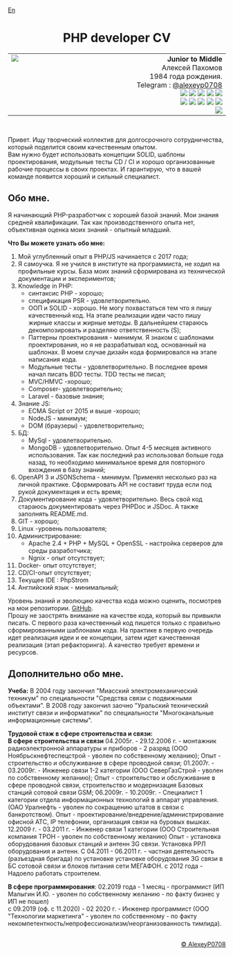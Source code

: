 [En](README.md)  
<h1 align="center">PHP developer CV</h1> 
<table width="100%" ><tr><td>
<img width="1000px"/>
<img align="left" src="https://cdn4.telesco.pe/file/qXHubzmpG6Htvo17ItBOnyNlkTKH1oTrEAPAW30hLOezyN5785gLK7WQ9MRLEQ94wvLnYB51-n0WQa1C2suwpLk4MW-BYDKImpX165m7kar9bEq7KaTBhd_eKxu1vW6H0CDGbV9i1-iwRoIAqVqyuPpVhByBcvSSX-zIAm9VVUZUX7XvkR5rj1Y09SB183lNsOielbgjzdO9D3WSzZAIQJ-KlaCXz7b7SGpdAuLiHW8mwFXK977dcYwYiqpmtSckvo7FHoqxZJVy-qHujHzcVg8ondm6Mb9bb5Ebh4xLZrBjAe2uLNHM_2-HI7G_oWMwBHXWJt3kycdIpZv3e6KF8A.jpg"/><div align="right"> 
	<b align="center">Junior to Middle</b>
	<br/> 
	Алексей Пахомов <br/>
	 1984 года рождения. 
	<br/> 
	 Telegram : <a href="https://t.me/alexeyp0708">@alexeyp0708</a> <br/> 
	<img src="https://img.shields.io/badge/PHP-%3E%3D7.4-blue"/> 
	<img src="https://img.shields.io/badge/MySQL-blue"/> 
	<img src="https://img.shields.io/badge/MongoDB-blue"/> 
	<img src="https://img.shields.io/badge/PHPUnit-blue"/> 
	<img src="https://img.shields.io/badge/%20JS%20-%3E%3DECMA2015-orange"/><br/> 
	<img src="https://img.shields.io/badge/PSR-green"/> 
	<img src="https://img.shields.io/badge/SOLID-green"/> 
	<img src="https://img.shields.io/badge/MVC+HMVC-green"/> 
	<img src="https://img.shields.io/badge/PHPDoc-green"/> 
	<img src="https://img.shields.io/badge/JSDoc-green"/> <br/>   
	<img src="https://img.shields.io/badge/OpenAPI+JSONSchema-orange"/> 
</div></td></tr></table>
<br/>

Привет. 
Ищу творческий коллектив для долгосрочного сотрудничества, который поделится своим качественным опытом.  
Вам нужно будет использовать концепции SOLID, шаблоны проектирования, модульные тесты CD / CI и хорошо организованные рабочие процессы в своих проектах. И гарантирую, что в вашей команде появится хороший и сильный специалист.

## Обо мне.

Я начинающий PHP-разработчик с хорошей базой знаний. Мои знания средней квалификации. Так как производственного опыта нет, объективная оценка моих знаний - опытный младший.

**Что Вы можете узнать обо мне:**
1. Мой углубленный опыт  в PHP/JS начинается с 2017 года;
2. Я самоучка. Я не учился в институте на программиста, не ходил на профильные курсы. База моих знаний сформирована из технической документации и экспериментов;
3.  Knowledge in PHP:
	- синтаксис PHP - хорошо;
	- спецификация PSR - удовлетворительно.
	- ООП и SOLID - хорошо.  Не могу похвастаться тем что я пишу качественный код. На этапе реализации идеи часто пишу жирные классы и жирные методы. В дальнейшем стараюсь декомпозировать и разделяю ответственность (S);  
	- Паттерны  проектирования - минимум.  Я знаком с шаблонами проектирования, но я не разрабатывал код, основанный на шаблонах. В моем случае дизайн кода формировался на этапе написания кода.
	- Модульные тесты - удовлетворительно. В последнее время  начал писать BDD тесты. TDD тесты не писал;
	- MVC/HMVC  -хорошо; 
	- Сomposer- удовлетворительно;
	- Laravel - базовые знания; 	
4. Знание JS:
	- ECMA Script от 2015 и выше -хорошо;
	- NodeJS - минимум;
	- DOM (браузеры) - удовлетворительно;
5. БД:
	- MySql - удовлетворительно. 
	-  MongoDB - удовлетворительно. Опыт 4-5 месяцев активного использования. Так как последний раз использовал больше года назад, то необходимо минимальное время для повторного вхождения в базу знаний; 
6.  OpenAPI 3 и JSONSchema -  минимум. Применял несколько раз на личной практике. Сформировать API не составит труда если под рукой документация и есть время; 
7.  Документирование кода - удовлетворительно. Весь свой код стараюсь документировать через PHPDoc и JSDoc. А также заполнять README.md.
8.  GIT - хорошо;
9. Linux -уровень пользователя;
10. Администрирование:
	- Apache 2.4 + PHP + MySQL + OpenSSL - настройка серверов для среды разработчика;
	- Ngnix - опыт отсутствует;  
11. Docker- опыт отсутствует;
12. CD/CI-опыт отсутствует;
13. Текущее IDE : PhpStrom 
14. Английский язык - минимальный;

Уровень знаний и эволюцию качества кода можно оценить, посмотрев на мои репозитории. [GitHub](https://github.com/ALexeyP0708).    
Прошу не заострять внимание на качестве кода, который вы привыкли писать.
С первого раза качественный код пишется только с правильно сформированными шаблонами кода.
На практике в первую очередь идет реализация идеи и ее концепции, затем идет качественная реализация (этап рефакторинга). А качество требует времени и ресурсов.

## Дополнительно обо мне.

**Учеба:**
В 2004 году закончил "Миасский электромеханический техникум" по специальности "Средства связи с подвижными объектами".
В 2008 году закончил заочно "Уральский технический институт связи и информатики"  по специальности "Многоканальные информационные системы".

**Трудовой стаж в сфере строительства и связи:**  
**В сфере строительства и связи**
04.2005г. - 29.12.2006 г. - монтажник радиоэлектронной аппаратуры и приборов - 2 разряд (ООО Ноябрьскнефтеспецстрой - уволен по собственному желанию);
Опыт - строительство и обслуживание в сфере проводной связи; 
01.2007г. - 03.2009г. - Инженер связи 1-2 категории (ООО СеверГазСтрой - уволен по собственному желанию); 
Опыт - строительство и обслуживание в сфере проводной связи, строительство и модернизация Базовых cтанций  сотовой связи GSM;
06.2009г. - 10.2009г. - Специалист 1 категории отдела информационных технологий в аппарат управления. (ОАО Уралнефть - уволен по сокращению штатов в связи с банкротством).
Опыт - проектирование/внедрение/администрирование  офисной АТС, IP телефонии, организация связи на буровых вышках.
12.2009 г. - 03.2011 г. -   Инженер связи 1 категории (ООО Строительная компания ТРОН - уволен по собственному желанию)
Опыт -  установка оборудования базовых станций  и антенн 3G связи. Установка РРЛ оборудования и антенн.
С 04.2011 - 06.2011 г. - частная деятельность (разъездная бригада) по установке установке оборудования 3G связи в БС сотовой связи и блоков питания сети МЕГАФОН.
 с 2012 года - Надоело работать строителем.  

**В сфере программирования**:
 02.2019 года - 1 месяц - программист (ИП Малыгин И.Ю. - уволен по собственному желанию - по факту бизнес у ИП не пошел)  
с 09.2019 (оф. с 11.2020) - 02 2020 г. - Инженер программист (ООО "Технологии маркетинга" - уволен по собственному - по факту некомпетентность/непрофессионализм/неорганизованность тимлида). 


<br/>
<div align="right">
	<a href="https://github.com/ALexeyP0708">© AlexeyP0708</a>
</div>
